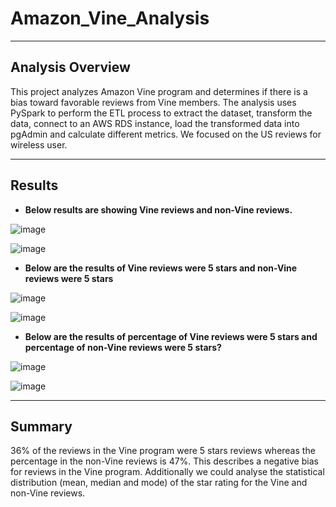 # Amazon_Vine_Analysis
-----------------------------------------------------------------------------------------------------------------------------------------------------------------------

## Analysis Overview

This project analyzes Amazon Vine program and determines if there is a bias toward favorable reviews from Vine members.
The analysis uses PySpark to perform the ETL process to extract the dataset, transform the data, connect to an AWS RDS instance, load the transformed data into pgAdmin and calculate different metrics.
We focused on the US reviews for wireless user.

-------------------------------------------------------------------------------------------------------------------------------------------------------------------------
## Results

-  **Below results are showing Vine reviews and non-Vine reviews.**  

![image](https://user-images.githubusercontent.com/107137215/194112527-bfab6800-4444-4f6b-972d-97ed145d48c0.png)

![image](https://user-images.githubusercontent.com/107137215/194112792-6a2d6076-833f-444c-9d11-b28e765fdb71.png)

- **Below are the results of Vine reviews were 5 stars and non-Vine reviews were 5 stars**

![image](https://user-images.githubusercontent.com/107137215/194112604-15a0a0a3-6b8e-4e3e-a2d6-2b36143237ef.png)

![image](https://user-images.githubusercontent.com/107137215/194112946-9484f216-fa10-4d0e-810b-98cd64e3a668.png)

- **Below are the results of percentage of Vine reviews were 5 stars and  percentage of non-Vine reviews were 5 stars?** 

![image](https://user-images.githubusercontent.com/107137215/194112677-6ec45218-7300-4c20-b6d1-b977ff584d2c.png)

![image](https://user-images.githubusercontent.com/107137215/194113192-11a973e8-d747-4718-9d83-e1a373bc8f94.png)

-----------------------------------------------------------------------------------------------------------------------------------------------------------------------

## Summary

36% of the reviews in the Vine program were 5 stars reviews whereas the percentage in the non-Vine reviews is 47%. This describes a negative bias for reviews in the Vine program.
Additionally we could analyse the statistical distribution (mean, median and mode) of the star rating for the Vine and non-Vine reviews.



